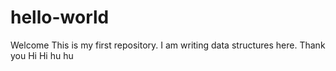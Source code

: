 # hello-world
Welcome
This is my first repository.
I am writing data structures here. 
Thank you
Hi Hi
hu hu 
